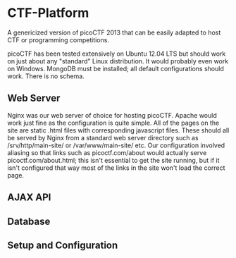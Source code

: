 CTF-Platform
============

A genericized version of picoCTF 2013 that can be easily adapted to host 
CTF or programming competitions.

picoCTF has been tested extensively on Ubuntu 12.04 LTS but should work 
on just about any "standard" Linux distribution. It would probably even 
work on Windows. MongoDB must be installed; all default configurations 
should work. There is no schema.

Web Server
------------

Nginx was our web server of choice for hosting picoCTF. Apache would 
work just fine as the configuration is quite simple. All of the pages on 
the site are static .html files with corresponding javascript files. 
These should all be served by Nginx from a standard web server directory 
such as /srv/http/main-site/ or /var/www/main-site/ etc. Our 
configuration involved aliasing so that links such as picoctf.com/about 
would actually serve picoctf.com/about.html; this isn't essential to get 
the site running, but if it isn't configured that way most of the links 
in the site won't load the correct page.

AJAX API
------------

Database
------------

Setup and Configuration
------------
